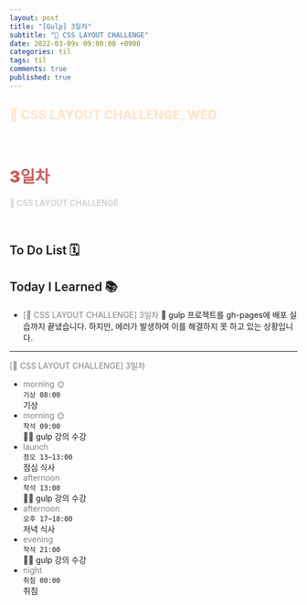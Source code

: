 ```yaml
---
layout: post
title: "[Gulp] 3일차"
subtitle: "👑 CSS LAYOUT CHALLENGE"
date: 2022-03-09x 09:00:00 +0900
categories: til
tags: til
comments: true
published: true
---
```


## <span style="color:Bisque;font-size: 22px">👑 CSS LAYOUT CHALLENGE, WED</span>

<br />

# **<span style="font-weight:900;color:indianred">3일차</span>**

**<span style="color:lightgray">👑 CSS LAYOUT CHALLENGE</span>**

<br />

## <span style="font-weight:600">To Do List</span> 🗓

## <span style="font-weight:600">Today I Learned</span> 📚

- <span style="color:gray">[👑 CSS LAYOUT CHALLENGE] 3일차</span>
  👑 gulp 프로젝트를 gh-pages에 배포 실습까지 끝냈습니다. 하지만, 에러가 발생하여 이를 해결하지 못 하고 있는 상황입니다.

---

<span style="color:gray">[👑 CSS LAYOUT CHALLENGE] 3일차</span>

- <span style="color:gray">morning 🌞</span> <br>
  `기상 08:00` <br>
  기상
- <span style="color:gray">morning 🌞</span> <br>
  `착석 09:00` <br>
  ✍🏻 gulp 강의 수강
- <span style="color:gray">launch</span> <br>
  `정오 13~13:00`<br>
  점심 식사
- <span style="color:gray">afternoon</span> <br>
  `착석 13:00`<br>
  ✍🏻 gulp 강의 수강
- <span style="color:gray">afternoon</span> <br>
  `오후 17~18:00`<br>
  저녁 식사
- <span style="color:gray">evening</span> <br>
  `착석 21:00`<br>
  ✍🏻 gulp 강의 수강
- <span style="color:gray">night</span> <br>
  `취침 00:00`<br>
  취침
